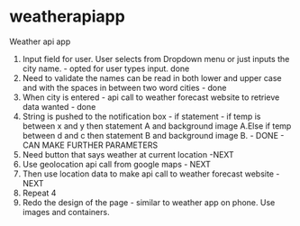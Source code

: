 # weatherapiapp

Weather api app
1. Input field for user. User selects from Dropdown menu or just inputs the city name. - opted for user types input. done
2. Need to validate the names can be read in both lower and upper case and with the spaces in between two word cities - done
3. When city is entered - api call to weather forecast website to retrieve data wanted - done
4. String is pushed to the notification box - if statement - if temp is between x and y then statement A and background image A.Else if temp between d and c then statement B and background image B. - DONE - CAN MAKE FURTHER PARAMETERS
5. Need button that says weather at current location -NEXT
6. Use geolocation api call from google maps - NEXT
7. Then use location data to make api call to weather forecast website - NEXT
8. Repeat 4 
9. Redo the design of the page - similar to weather app on phone. Use images and containers.
